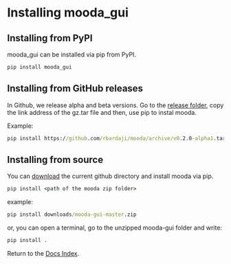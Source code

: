 # Installing mooda_gui

## Installing from PyPI

mooda_gui can be installed via pip from PyPI.

```cmd
pip install mooda_gui
```

## Installing from GitHub releases

In Github, we release alpha and beta versions. Go to the [release folder](https://github.com/rbardaji/mooda_gui/releases), copy the link address of the gz.tar file and then, use pip to instal mooda.

Example:

```cmd
pip install https://github.com/rbardaji/mooda/archive/v0.2.0-alpha1.tar.gz
```

## Installing from source

You can [download](https://github.com/rbardaji/mooda-gui/archive/master.zip) the current github directory and install mooda via pip.

```cmd
pip install <path of the mooda zip folder>
```

example:

```cmd
pip install downloads/mooda-gui-master.zip
```

or, you can open a terminal, go to the unzipped mooda-gui folder and write:

```cmd
pip install .
```

Return to the [Docs Index](../index_docs.md).
